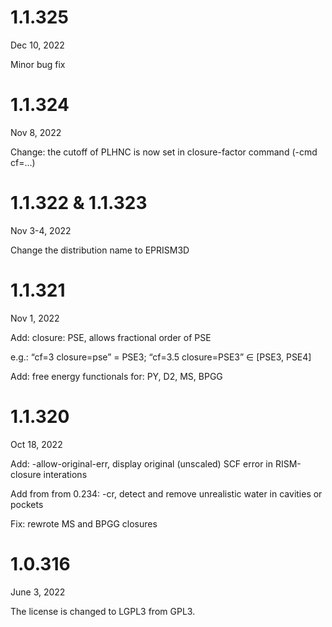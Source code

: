 # 1.1.325

Dec 10, 2022

Minor bug fix

# 1.1.324

Nov 8, 2022

Change: the cutoff of PLHNC is now set in closure-factor command (-cmd cf=...)


# 1.1.322 & 1.1.323

Nov 3-4, 2022

Change the distribution name to EPRISM3D


# 1.1.321

Nov 1, 2022

Add: closure: PSE, allows fractional order of PSE

e.g.: “cf=3 closure=pse” = PSE3; “cf=3.5 closure=PSE3” ∈ [PSE3, PSE4]

Add: free energy functionals for: PY, D2, MS, BPGG


# 1.1.320

Oct 18, 2022

Add: -allow-original-err, display original (unscaled) SCF error in RISM-closure interations

Add from from 0.234: -cr, detect and remove unrealistic water in cavities or pockets

Fix: rewrote MS and BPGG closures


# 1.0.316

June 3, 2022

The license is changed to LGPL3 from GPL3.
